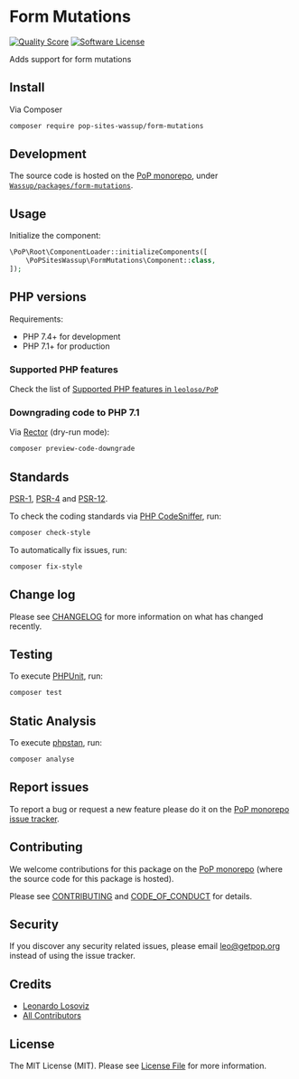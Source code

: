 # Form Mutations

<!-- [![Build Status][ico-travis]][link-travis] -->
[![Quality Score][ico-code-quality]][link-code-quality]
[![Software License][ico-license]](LICENSE.md)

<!--
[![Latest Version on Packagist][ico-version]][link-packagist]
[![Coverage Status][ico-scrutinizer]][link-scrutinizer]
[![Total Downloads][ico-downloads]][link-downloads]
-->

Adds support for form mutations

## Install

Via Composer

``` bash
composer require pop-sites-wassup/form-mutations
```

## Development

The source code is hosted on the [PoP monorepo](https://github.com/leoloso/PoP), under [`Wassup/packages/form-mutations`](https://github.com/leoloso/PoP/tree/master/layers/Wassup/packages/form-mutations).

## Usage

Initialize the component:

``` php
\PoP\Root\ComponentLoader::initializeComponents([
    \PoPSitesWassup\FormMutations\Component::class,
]);
```

## PHP versions

Requirements:

- PHP 7.4+ for development
- PHP 7.1+ for production

### Supported PHP features

Check the list of [Supported PHP features in `leoloso/PoP`](https://github.com/leoloso/PoP/#supported-php-features)

### Downgrading code to PHP 7.1

Via [Rector](https://github.com/rectorphp/rector) (dry-run mode):

```bash
composer preview-code-downgrade
```

## Standards

[PSR-1](https://www.php-fig.org/psr/psr-1), [PSR-4](https://www.php-fig.org/psr/psr-4) and [PSR-12](https://www.php-fig.org/psr/psr-12).

To check the coding standards via [PHP CodeSniffer](https://github.com/squizlabs/PHP_CodeSniffer), run:

``` bash
composer check-style
```

To automatically fix issues, run:

``` bash
composer fix-style
```

## Change log

Please see [CHANGELOG](CHANGELOG.md) for more information on what has changed recently.

## Testing

To execute [PHPUnit](https://phpunit.de/), run:

``` bash
composer test
```

## Static Analysis

To execute [phpstan](https://github.com/phpstan/phpstan), run:

``` bash
composer analyse
```

## Report issues

To report a bug or request a new feature please do it on the [PoP monorepo issue tracker](https://github.com/leoloso/PoP/issues).

## Contributing

We welcome contributions for this package on the [PoP monorepo](https://github.com/leoloso/PoP) (where the source code for this package is hosted).

Please see [CONTRIBUTING](CONTRIBUTING.md) and [CODE_OF_CONDUCT](CODE_OF_CONDUCT.md) for details.

## Security

If you discover any security related issues, please email leo@getpop.org instead of using the issue tracker.

## Credits

- [Leonardo Losoviz][link-author]
- [All Contributors][link-contributors]

## License

The MIT License (MIT). Please see [License File](LICENSE.md) for more information.

[ico-version]: https://img.shields.io/packagist/v/pop-sites-wassup/form-mutations.svg?style=flat-square
[ico-license]: https://img.shields.io/badge/license-MIT-brightgreen.svg?style=flat-square
[ico-travis]: https://img.shields.io/travis/pop-sites-wassup/form-mutations/master.svg?style=flat-square
[ico-scrutinizer]: https://img.shields.io/scrutinizer/coverage/g/pop-sites-wassup/form-mutations.svg?style=flat-square
[ico-code-quality]: https://img.shields.io/scrutinizer/g/pop-sites-wassup/form-mutations.svg?style=flat-square
[ico-downloads]: https://img.shields.io/packagist/dt/pop-sites-wassup/form-mutations.svg?style=flat-square

[link-packagist]: https://packagist.org/packages/pop-sites-wassup/form-mutations
[link-travis]: https://travis-ci.org/pop-sites-wassup/form-mutations
[link-scrutinizer]: https://scrutinizer-ci.com/g/pop-sites-wassup/form-mutations/code-structure
[link-code-quality]: https://scrutinizer-ci.com/g/pop-sites-wassup/form-mutations
[link-downloads]: https://packagist.org/packages/pop-sites-wassup/form-mutations
[link-author]: https://github.com/leoloso
[link-contributors]: ../../../../../../contributors
